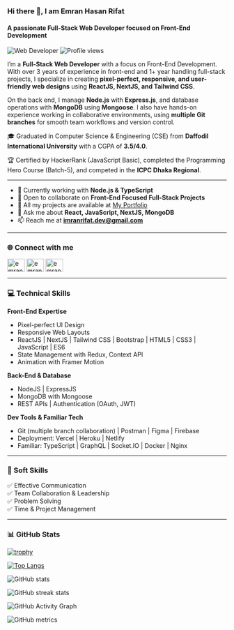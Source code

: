 ### Hi there 👋, I am Emran Hasan Rifat
#### A passionate Full-Stack Web Developer focused on Front-End Development

![Web Developer](https://raw.githubusercontent.com/shakilahmedatik/shakilahmedatik/main/banner.jpg)
![Profile views](https://gpvc.arturio.dev/emranrifat)

I’m a **Full-Stack Web Developer** with a focus on Front-End Development. With over 3 years of experience in front-end and 1+ year handling full-stack projects, I specialize in creating **pixel-perfect, responsive, and user-friendly web designs** using **ReactJS, NextJS, and Tailwind CSS**.

On the back end, I manage **Node.js** with **Express.js**, and database operations with **MongoDB** using **Mongoose**. I also have hands-on experience working in collaborative environments, using **multiple Git branches** for smooth team workflows and version control.

🎓 Graduated in Computer Science & Engineering (CSE) from **Daffodil International University** with a CGPA of **3.5/4.0**.

🏆 Certified by HackerRank (JavaScript Basic), completed the Programming Hero Course (Batch-5), and competed in the **ICPC Dhaka Regional**.

---

- 🌱 Currently working with **Node.js & TypeScript**
- 👯 Open to collaborate on **Front-End Focused Full-Stack Projects**
- 💼 All my projects are available at [My Portfolio](https://emranrifat.github.io/new-portfolio/)
- 💬 Ask me about **React, JavaScript, NextJS, MongoDB**
- 📫 Reach me at **imranrifat.dev@gmail.com**

---

### 🌐 Connect with me

<p align="left">
<a href="https://www.linkedin.com/in/emran-rifat/" target="blank"><img align="center" src="https://raw.githubusercontent.com/rahuldkjain/github-profile-readme-generator/master/src/images/icons/Social/linked-in-alt.svg" alt="emran-rifat" height="30" width="40" /></a>
<a href="https://www.facebook.com/emranhasan.rifat.7" target="blank"><img align="center" src="https://raw.githubusercontent.com/rahuldkjain/github-profile-readme-generator/master/src/images/icons/Social/facebook.svg" alt="emranhasan.rifat.7" height="30" width="40" /></a>
<a href="https://instagram.com/emran_hasan_rifat" target="blank"><img align="center" src="https://raw.githubusercontent.com/rahuldkjain/github-profile-readme-generator/master/src/images/icons/Social/instagram.svg" alt="emran_hasan_rifat" height="30" width="40" /></a>
</p>

---

### 💻 Technical Skills

**Front-End Expertise**  
- Pixel-perfect UI Design  
- Responsive Web Layouts  
- ReactJS | NextJS | Tailwind CSS | Bootstrap | HTML5 | CSS3 | JavaScript | ES6  
- State Management with Redux, Context API  
- Animation with Framer Motion

**Back-End & Database**  
- NodeJS | ExpressJS  
- MongoDB with Mongoose  
- REST APIs | Authentication (OAuth, JWT)

**Dev Tools & Familiar Tech**  
- Git (multiple branch collaboration) | Postman | Figma | Firebase  
- Deployment: Vercel | Heroku | Netlify  
- Familiar: TypeScript | GraphQL | Socket.IO | Docker | Nginx

---

### 🤝 Soft Skills

✅ Effective Communication  
✅ Team Collaboration & Leadership  
✅ Problem Solving  
✅ Time & Project Management

---

### 📊 GitHub Stats

[![trophy](https://github-profile-trophy.vercel.app/?username=emranrifat&theme=onedark)](https://github.com/ryo-ma/github-profile-trophy)

[![Top Langs](https://github-readme-stats.vercel.app/api/top-langs/?username=emranrifat&layout=compact)](https://github.com/anuraghazra/github-readme-stats)

![GitHub stats](https://github-readme-stats.vercel.app/api?username=emranrifat&show_icons=true&count_private=true)

![GitHub streak stats](https://streak-stats.demolab.com?user=emranrifat)

![GitHub Activity Graph](https://activity-graph.herokuapp.com/graph?username=emranrifat)

![GitHub metrics](https://metrics.lecoq.io/emranrifat)
